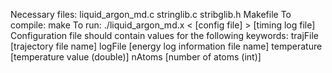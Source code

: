 Necessary files:
liquid_argon_md.c
stringlib.c
stribglib.h
Makefile
To compile:
make
To run:
./liquid_argon_md.x < [config file] > [timing log file]
Configuration file should contain values for the following keywords:
trajFile [trajectory file name]
logFile [energy log information file name]
temperature [temperature value (double)]
nAtoms [number of atoms (int)]
